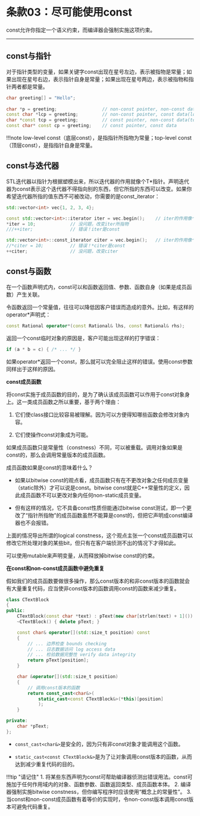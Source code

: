 # 条款03：尽可能使用const

const允许你指定一个语义约束，而编译器会强制实施这项约束。

---

## const与指针

对于指针类型的变量，如果关键字const出现在星号左边，表示被指物是常量；如果出现在星号右边，表示指针自身是常量；如果出现在星号两边，表示被指物和指针两者都是常量。

```c++
char greeting[] = "Hello";
	
char *p = greeting;					// non-const pointer, non-const data
const char *lcp = greeting;			// non-const pointer, const data(low-level const)
char *const tcp = greeting;			// const pointer, non-const data(top-level const)
const char* const cp = greeting;	// const pointer, const data
```

!!!note
	low-level const（底层const），是指指针所指物为常量；top-level const（顶层const），是指指针自身是常量。

## const与迭代器

STL迭代器以指针为根据塑模出来，所以迭代器的作用就像个T\*指针。声明迭代器为const表示这个迭代器不得指向别的东西，但它所指的东西可以改变。如果你希望迭代器所指的值东西不可被改动，你需要的是const_iterator：

```c++
std::vector<int> vec{1, 2, 3, 4};

const std::vector<int>::iterator iter = vec.begin();	// iter的作用像个T *const
*iter = 10;				// 没问题，改变iter所指物
///++iter;				// 错误！iter是const

std::vector<int>::const_iterator citer = vec.begin();	// iter的作用像个const T*
//*citer = 10;			// 错误！*citer是const
++citer;				// 没问题，改变citer
```

## const与函数

在一个函数声明式内，const可以和函数返回值、参数、函数自身（如果是成员函数）产生关联。

令函数返回一个常量值，往往可以降低因客户错误而造成的意外。比如，有这样的operator\*声明式：

```c++
const Rational operator*(const Rational& lhs, const Rational& rhs);
```

返回一个const临时对象的原因是，客户可能出现这样的打字错误：

```c++
if (a * b = c) { /* ... */ }
```

如果operator\*返回一个const，那么就可以完全阻止这样的错误。使用const参数同样出于这样的原因。

**const成员函数**

将const实施于成员函数的目的，是为了确认该成员函数可以作用于const对象身上。这一类成员函数之所以重要，基于两个理由：

1. 它们使class接口比较容易被理解。因为可以方便得知哪些函数会修改对象内容。

2. 它们使操作const对象成为可能。

如果成员函数只是常量性（constness）不同，可以被重载。调用对象如果是const的，那么会调用常量版本的成员函数。

成员函数如果是const的意味着什么？

- 如果以bitwise const的观点看，成员函数只有在不更改对象之任何成员变量（static除外）才可以说是const。bitwise const就是C++常量性的定义，因此成员函数不可以更改对象内任何non-static成员变量。

- 但有这样的情况，它不具备const性质但能通过bitwise const测试，即一个更改了“指针所指物”的成员函数虽然不能算是const的，但把它声明成const编译器也不会报错。

上面的情况导出所谓的logical constness，这个观点主张一个const成员函数可以修改它所处理对象的某些bit，但只有在客户端侦测不出的情况下才得如此。

可以使用mutable来声明变量，从而释放掉bitwise const的约束。

**在const和non-const成员函数中避免重复**

假如我们的成员函数要做很多操作，那么const版本的和非const版本的函数就会有大量重复代码，应当使非const版本的函数调用const的函数来减少重复。

```c++
class CTextBlock
{
public:
	CTextBlock(const char *text) : pText(new char[strlen(text) + 1]()) { strcpy(pText, text); }
	~CTextBlock() { delete pText; }

	const char& operator[](std::size_t position) const
	{
		// ... 边界检查 bounds checking
		// ... 日志数据访问 log access data
		// ... 检验数据完整性 verify data integrity
		return pText[position];
	}

	char &operator[](std::size_t position)
	{
		// 调用const版本的函数
		return const_cast<char&>(
			static_cast<const CTextBlock&>(*this)[position]
			);
	}

private:
	char *pText;
};
```

- `const_cast<char&>`是安全的，因为只有非const对象才能调用这个函数。

- `static_cast<const CTextBlock&>`是为了让对象调用const版本的函数，从而达到减少重复代码的目的。

!!!tip "请记住"
	1. 将某些东西声明为const可帮助编译器侦测出错误用法。const可施加于任何作用域内的对象、函数参数、函数返回类型、成员函数本体。
	2. 编译器强制实施bitwise constness，但你编写程序时应该使用“概念上的常量性”。
	3. 当const和non-const成员函数有着等价的实现时，令non-const版本调用const版本可避免代码重复。